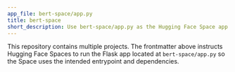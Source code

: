 ```yaml
---
app_file: bert-space/app.py
title: bert-space
short_description: Use bert-space/app.py as the Hugging Face Space app entrypoint
---
```


This repository contains multiple projects. The frontmatter above instructs Hugging Face Spaces to run the Flask app located at `bert-space/app.py` so the Space uses the intended entrypoint and dependencies.

